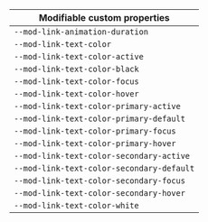 | Modifiable custom properties              |
| ----------------------------------------- |
| `--mod-link-animation-duration`           |
| `--mod-link-text-color`                   |
| `--mod-link-text-color-active`            |
| `--mod-link-text-color-black`             |
| `--mod-link-text-color-focus`             |
| `--mod-link-text-color-hover`             |
| `--mod-link-text-color-primary-active`    |
| `--mod-link-text-color-primary-default`   |
| `--mod-link-text-color-primary-focus`     |
| `--mod-link-text-color-primary-hover`     |
| `--mod-link-text-color-secondary-active`  |
| `--mod-link-text-color-secondary-default` |
| `--mod-link-text-color-secondary-focus`   |
| `--mod-link-text-color-secondary-hover`   |
| `--mod-link-text-color-white`             |
